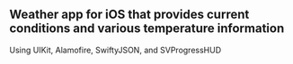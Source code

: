 ## Weather app for iOS that provides current conditions and various temperature information
Using UIKit, Alamofire, SwiftyJSON, and SVProgressHUD
